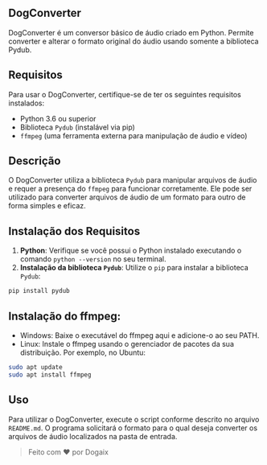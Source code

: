 ## DogConverter
  DogConverter é um conversor básico de áudio criado em Python. Permite converter e alterar o formato original do áudio usando somente a biblioteca Pydub.

## Requisitos
  Para usar o DogConverter, certifique-se de ter os seguintes requisitos instalados:
  - Python 3.6 ou superior
  - Biblioteca `Pydub` (instalável via pip)
  - `ffmpeg` (uma ferramenta externa para manipulação de áudio e vídeo)

## Descrição
  O DogConverter utiliza a biblioteca `Pydub` para manipular arquivos de áudio e requer a presença do `ffmpeg` para funcionar corretamente. Ele pode ser utilizado para converter arquivos de áudio de um formato para outro de forma simples e eficaz.

## Instalação dos Requisitos
  1. **Python**: Verifique se você possui o Python instalado executando o comando `python --version` no seu terminal.
  2. **Instalação da biblioteca `Pydub`**: Utilize o `pip` para instalar a biblioteca `Pydub`:

  ```bash
  pip install pydub
  ```
     
## Instalação do ffmpeg:
  - Windows: Baixe o executável do ffmpeg aqui e adicione-o ao seu PATH.
  - Linux: Instale o ffmpeg usando o gerenciador de pacotes da sua distribuição. Por exemplo, no Ubuntu:

  ```bash
  sudo apt update
  sudo apt install ffmpeg
  ```

## Uso
Para utilizar o DogConverter, execute o script conforme descrito no arquivo `README.md`. O programa solicitará o formato para o qual deseja converter os arquivos de áudio localizados na pasta de entrada.

> Feito com ❤️ por Dogaix
